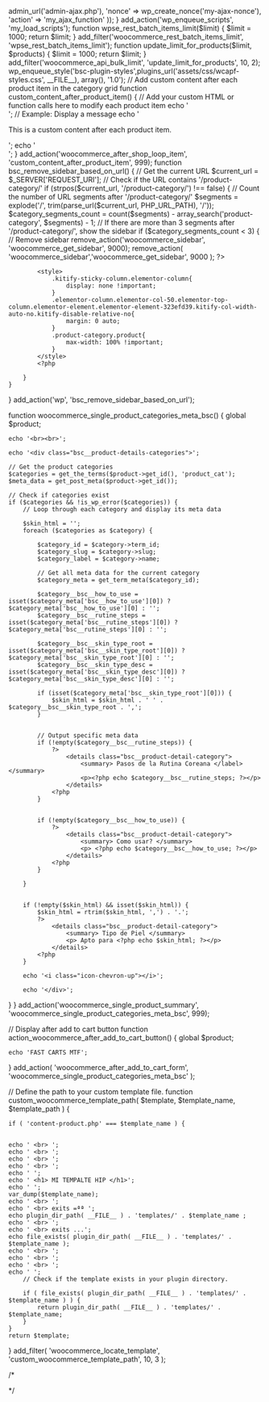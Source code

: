 <?php




include_once plugin_dir_path(__FILE__) . 'widgets/_widgets.php';
//include_once plugin_dir_path( __FILE__ ) . 'mock/categories.php';
include_once plugin_dir_path(__FILE__) . 'utilities.php';
include_once plugin_dir_path(__FILE__) . 'admin/_admin.php';

// Exit if accessed directly
if (!defined('ABSPATH')) {
	exit;
}

/**
 * WC_BSC_APF main class
 */
if (!class_exists('WC_BSC_APF')) {
	class WC_BSC_APF
	{

		/**
		 * A reference to an instance of this class.
		 *
		 * @var WC_BSC_APF
		 */
		private static $_instance = null;


		/**
		 * Returns an instance of this class.
		 *
		 * @return WC_BSC_APF
		 */
		public static function instance()
		{
			if (!isset(self::$_instance)) {
				self::$_instance = new WC_BSC_APF();
			}

			return self::$_instance;
		}
	}
}

/**
 * Instantiate this class globally.
 */
$GLOBALS['wcbscapf'] = WC_BSC_APF::instance();

?>
<?php


// Enqueue JavaScript script
wp_enqueue_script('bsc_wc_shop_product_filters_script', plugins_url('widgets/js/bsc_wc_shop_product_filters.js', __FILE__), array('jquery'), false, true);

function my_load_scripts()
{
	wp_enqueue_script('bsc_wc_shop_product_filters_script', plugins_url('widgets/js/bsc_wc_shop_product_filters.js', __FILE__), array('jquery'), false, true);

	wp_localize_script('bsc_wc_shop_product_filters_script', 'ajax_var', array(
		'url'    => admin_url('admin-ajax.php'),
		'nonce'  => wp_create_nonce('my-ajax-nonce'),
		'action' => 'my_ajax_function'
	));
	
}
add_action('wp_enqueue_scripts', 'my_load_scripts');



function wpse_rest_batch_items_limit($limit)
{
	$limit = 1000;

	return $limit;
}
add_filter('woocommerce_rest_batch_items_limit', 'wpse_rest_batch_items_limit');

function update_limit_for_products($limit, $products)
{
	$limit = 1000;

	return $limit;
}

add_filter('woocommerce_api_bulk_limit', 'update_limit_for_products', 10, 2);




wp_enqueue_style('bsc-plugin-styles',plugins_url('assets/css/wcapf-styles.css', __FILE__), array(), '1.0');



// Add custom content after each product item in the category grid
function custom_content_after_product_item() {
    // Add your custom HTML or function calls here to modify each product item
    echo '<div class="custom-product-item">';
    // Example: Display a message
    echo '<p>This is a custom content after each product item.</p>';
    echo '</div>';
}
add_action('woocommerce_after_shop_loop_item', 'custom_content_after_product_item', 999);




function bsc_remove_sidebar_based_on_url() {
    // Get the current URL
    $current_url = $_SERVER['REQUEST_URI'];

    // Check if the URL contains '/product-category/'
    if (strpos($current_url, '/product-category/') !== false) {

        // Count the number of URL segments after '/product-category/'
        $segments = explode('/', trim(parse_url($current_url, PHP_URL_PATH), '/'));
        $category_segments_count = count($segments) - array_search('product-category', $segments) - 1;

        // If there are more than 3 segments after '/product-category/', show the sidebar
        if ($category_segments_count < 3) {

            // Remove sidebar
            remove_action('woocommerce_sidebar', 'woocommerce_get_sidebar', 9000);
			remove_action( 'woocommerce_sidebar','woocommerce_get_sidebar', 9000 );

			?>

			<style>
				.kitify-sticky-column.elementor-column{
					display: none !important;
				}
				.elementor-column.elementor-col-50.elementor-top-column.elementor-element.elementor-element-323efd39.kitify-col-width-auto-no.kitify-disable-relative-no{
					margin: 0 auto;
				}
				.product-category.product{
					max-width: 100% !important;
				}
			</style>
			<?php

        }
    }
}
add_action('wp', 'bsc_remove_sidebar_based_on_url');



function woocommerce_single_product_categories_meta_bsc()
{
	global $product;

	echo '<br><br>';

	echo '<div class="bsc__product-details-categories">';

	// Get the product categories
	$categories = get_the_terms($product->get_id(), 'product_cat');
	$meta_data = get_post_meta($product->get_id());

	// Check if categories exist
	if ($categories && !is_wp_error($categories)) {
		// Loop through each category and display its meta data

		$skin_html = '';
		foreach ($categories as $category) {

			$category_id = $category->term_id;
			$category_slug = $category->slug;
			$category_label = $category->name;

			// Get all meta data for the current category
			$category_meta = get_term_meta($category_id);

			$category__bsc__how_to_use = isset($category_meta['bsc__how_to_use'][0]) ? $category_meta['bsc__how_to_use'][0] : '';
			$category__bsc__rutine_steps = isset($category_meta['bsc__rutine_steps'][0]) ? $category_meta['bsc__rutine_steps'][0] : '';

			$category__bsc__skin_type_root = isset($category_meta['bsc__skin_type_root'][0]) ? $category_meta['bsc__skin_type_root'][0] : '';
			$category__bsc__skin_type_desc = isset($category_meta['bsc__skin_type_desc'][0]) ? $category_meta['bsc__skin_type_desc'][0] : '';

			if (isset($category_meta['bsc__skin_type_root'][0])) {
				$skin_html = $skin_html . ' ' . $category__bsc__skin_type_root . ',';
			}


			// Output specific meta data
			if (!empty($category__bsc__rutine_steps)) {
				?>
					<details class="bsc__product-detail-category">
						<summary> Pasos de la Rutina Coreana </label> </summary>
						<p><?php echo $category__bsc__rutine_steps; ?></p>
					</details>
				<?php
			}


			if (!empty($category__bsc__how_to_use)) {
				?>
					<details class="bsc__product-detail-category">
						<summary> Como usar? </summary>
						<p> <?php echo $category__bsc__how_to_use; ?></p>
					</details>
				<?php
			}

		}


		if (!empty($skin_html) && isset($skin_html)) {
			$skin_html = rtrim($skin_html, ',') . '.';
			?>
				<details class="bsc__product-detail-category">
					<summary> Tipo de Piel </summary>
					<p> Apto para <?php echo $skin_html; ?></p>
				</details>
			<?php
		}

		echo '<i class="icon-chevron-up"></i>';

		echo '</div>';

}
}
add_action('woocommerce_single_product_summary', 'woocommerce_single_product_categories_meta_bsc', 999);






// Display after add to cart button
function action_woocommerce_after_add_to_cart_button() {
    global $product;
    
    echo 'FAST CARTS MTF';
}
add_action( 'woocommerce_after_add_to_cart_form', 'woocommerce_single_product_categories_meta_bsc' );


// Define the path to your custom template file.
function custom_woocommerce_template_path( $template, $template_name, $template_path ) {



    if ( 'content-product.php' === $template_name ) {


	echo ' <br> ';
	echo ' <br> ';
	echo ' <br> ';
	echo ' <br> ';
	echo ' ';
	echo ' <h1> MI TEMPALTE HIP </h1>';
	echo ' ';
	var_dump($template_name);
	echo ' <br> ';
	echo ' <br> exits =ªª ';
	echo plugin_dir_path( __FILE__ ) . 'templates/' . $template_name ;
	echo ' <br> ';
	echo ' <br> exits ...';
	echo file_exists( plugin_dir_path( __FILE__ ) . 'templates/' . $template_name );
	echo ' <br> ';
	echo ' <br> ';
	echo ' <br> ';
	echo ' ';
        // Check if the template exists in your plugin directory.

        if ( file_exists( plugin_dir_path( __FILE__ ) . 'templates/' . $template_name ) ) {
            return plugin_dir_path( __FILE__ ) . 'templates/' . $template_name;
        }
    }
    return $template;
}
add_filter( 'woocommerce_locate_template', 'custom_woocommerce_template_path', 10, 3 );


/*
<link rel="stylesheet" href="https://cdnjs.cloudflare.com/ajax/libs/font-awesome/4.7.0/css/font-awesome.css" integrity="sha512-5A8nwdMOWrSz20fDsjczgUidUBR8liPYU+WymTZP1lmY9G6Oc7HlZv156XqnsgNUzTyMefFTcsFH/tnJE/+xBg==" crossorigin="anonymous" referrerpolicy="no-referrer" />

*/

